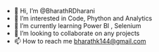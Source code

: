 - 👋 Hi, I’m @BharathRDharani
- 👀 I’m interested in Code, Phython and Analytics
- 🌱 I’m currently learning Power BI , Selenium
- 💞️ I’m looking to collaborate on any projects
- 📫 How to reach me bharathk144@gmail.com

<!---
BharathRDharani/BharathRDharani is a ✨ special ✨ repository because its `README.md` (this file) appears on your GitHub profile.
You can click the Preview link to take a look at your changes.
--->
